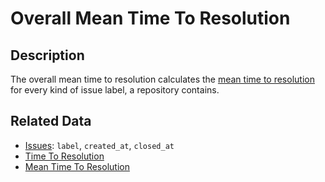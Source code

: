 # Overall Mean Time To Resolution

## Description

The overall mean time to resolution calculates the [mean time to resolution](MeanTimeToResolution.md) for every kind of issue label, a repository contains.

## Related Data

- [Issues](Issue.md): `label`, `created_at`, `closed_at`
- [Time To Resolution](TimeToResolution.md)
- [Mean Time To Resolution](meanTimeToResolution.md)

